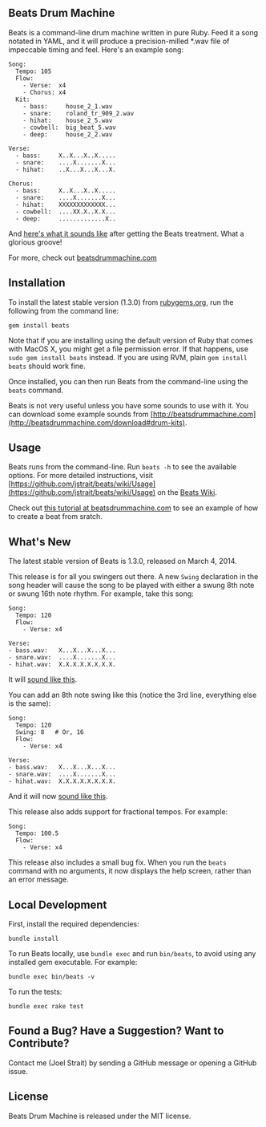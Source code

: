 Beats Drum Machine
------------------

Beats is a command-line drum machine written in pure Ruby. Feed it a song notated in YAML, and it will produce a precision-milled *.wav file of impeccable timing and feel. Here's an example song:

    Song:
      Tempo: 105
      Flow:
        - Verse:  x4
        - Chorus: x4
      Kit:
        - bass:     house_2_1.wav
        - snare:    roland_tr_909_2.wav
        - hihat:    house_2_5.wav
        - cowbell:  big_beat_5.wav
        - deep:     house_2_2.wav

    Verse:
      - bass:     X..X...X..X.....
      - snare:    ....X.......X...
      - hihat:    ..X...X...X...X.

    Chorus:
      - bass:     X..X...X..X.....
      - snare:    ....X.......X...
      - hihat:    XXXXXXXXXXXXX...
      - cowbell:  ....XX.X..X.X...
      - deep:     .............X..

And [here's what it sounds like](http://beatsdrummachine.com/media/beat.mp3) after getting the Beats treatment. What a glorious groove!

For more, check out [beatsdrummachine.com](http://beatsdrummachine.com)


Installation
------------

To install the latest stable version (1.3.0) from [rubygems.org](http://rubygems.org/gems/beats), run the following from the command line:

    gem install beats

Note that if you are installing using the default version of Ruby that comes with MacOS X, you might get a file permission error. If that happens, use `sudo gem install beats` instead. If you are using RVM, plain `gem install beats` should work fine.

Once installed, you can then run Beats from the command-line using the `beats` command.

Beats is not very useful unless you have some sounds to use with it. You can download some example sounds from [http://beatsdrummachine.com](http://beatsdrummachine.com/download#drum-kits).


Usage
-----

Beats runs from the command-line. Run `beats -h` to see the available options. For more detailed instructions, visit [https://github.com/jstrait/beats/wiki/Usage](https://github.com/jstrait/beats/wiki/Usage) on the [Beats Wiki](https://github.com/jstrait/beats/wiki).

Check out [this tutorial at beatsdrummachine.com](http://beatsdrummachine.com/tutorial/) to see an example of how to create a beat from sratch.


What's New
----------

The latest stable version of Beats is 1.3.0, released on March 4, 2014.

This release is for all you swingers out there. A new `Swing` declaration in the song header will cause the song to be played with either a swung 8th note or swung 16th note rhythm. For example, take this song:

    Song:
      Tempo: 120
      Flow:
        - Verse: x4

    Verse:
    - bass.wav:   X...X...X...X...
    - snare.wav:  ....X.......X...
    - hihat.wav:  X.X.X.X.X.X.X.X.

It will [sound like this](http://beatsdrummachine.com/media/straight.wav).

You can add an 8th note swing like this (notice the 3rd line, everything else is the same):

    Song:
      Tempo: 120
      Swing: 8   # Or, 16
      Flow:
        - Verse: x4

    Verse:
    - bass.wav:   X...X...X...X...
    - snare.wav:  ....X.......X...
    - hihat.wav:  X.X.X.X.X.X.X.X.

And it will now [sound like this](http://beatsdrummachine.com/media/swing.wav).

This release also adds support for fractional tempos. For example:

    Song:
      Tempo: 100.5
      Flow:
        - Verse: x4

This release also includes a small bug fix. When you run the `beats` command with no arguments, it now displays the help screen, rather than an error message.


Local Development
-----------------

First, install the required dependencies:

    bundle install

To run Beats locally, use `bundle exec` and run `bin/beats`, to avoid using any installed gem executable. For example:

    bundle exec bin/beats -v

To run the tests:

    bundle exec rake test



Found a Bug? Have a Suggestion? Want to Contribute?
---------------------------------------------------

Contact me (Joel Strait) by sending a GitHub message or opening a GitHub issue.


License
-------
Beats Drum Machine is released under the MIT license.

